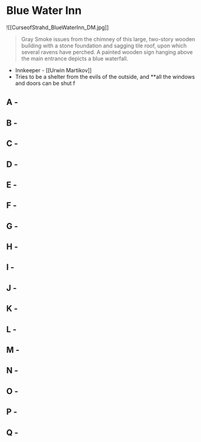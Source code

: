 # Blue Water Inn
![[CurseofStrahd_BlueWaterInn_DM.jpg]]

> Gray Smoke issues from the chimney of this large, two-story wooden building with a stone foundation and sagging tile roof, upon which several ravens have perched. A painted wooden sign hanging above the main entrance depicts a blue waterfall.

* Innkeeper - [[Urwin Martikov]]
* Tries to be a shelter from the evils of the outside, and **all the windows and doors can be shut f

## A - 

## B - 

## C -

## D - 

## E - 

## F - 

## G - 

## H - 

## I - 

## J - 

## K - 

## L - 

## M - 

## N - 

## O - 

## P - 

## Q - 